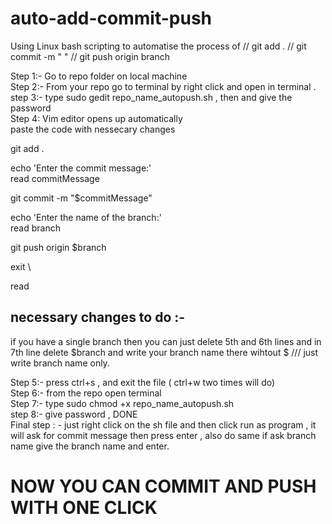 # auto-add-commit-push
Using Linux bash scripting to automatise the process of // git add .  // git commit -m " " // git push origin branch

Step 1:- Go to repo folder on local machine  \
Step 2:- From your repo go to terminal by right click and open in terminal . \
step 3:- type      sudo gedit repo_name_autopush.sh        , then and give the password \
Step 4: Vim editor opens up automatically \
paste the code with nessecary changes 


git add .

echo 'Enter the commit message:' \
read commitMessage

git commit -m "$commitMessage" 

echo 'Enter the name of the branch:' \
read branch

git push origin $branch

exit \

read



## necessary changes to do :- 
if you have a single branch then you can just delete 5th and 6th lines and in 7th line delete $branch and write your branch name there wihtout $ /// just write branch name only. 

Step 5:- press ctrl+s , and exit the file ( ctrl+w two times will do)  \
Step 6:- from the repo open terminal  \
Step 7:- type  sudo chmod +x repo_name_autopush.sh            
step 8:- give password , DONE \
Final step : - just right click on the sh file and then click run as program , it will ask for commit message then press enter , also do same if ask branch name give the branch name and enter. 


# NOW YOU CAN COMMIT AND PUSH WITH ONE CLICK
